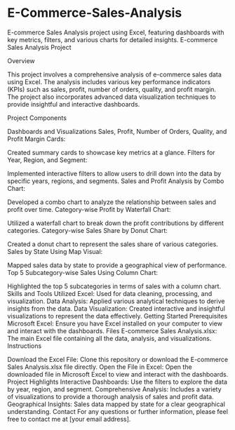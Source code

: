 # E-Commerce-Sales-Analysis
E-commerce Sales Analysis project using Excel, featuring dashboards with key metrics, filters, and various charts for detailed insights.
E-commerce Sales Analysis Project

Overview

This project involves a comprehensive analysis of e-commerce sales data using Excel. The analysis includes various key performance indicators (KPIs) such as sales, profit, number of orders, quality, and profit margin. The project also incorporates advanced data visualization techniques to provide insightful and interactive dashboards.

Project Components

Dashboards and Visualizations
Sales, Profit, Number of Orders, Quality, and Profit Margin Cards:

Created summary cards to showcase key metrics at a glance.
Filters for Year, Region, and Segment:

Implemented interactive filters to allow users to drill down into the data by specific years, regions, and segments.
Sales and Profit Analysis by Combo Chart:

Developed a combo chart to analyze the relationship between sales and profit over time.
Category-wise Profit by Waterfall Chart:

Utilized a waterfall chart to break down the profit contributions by different categories.
Category-wise Sales Share by Donut Chart:

Created a donut chart to represent the sales share of various categories.
Sales by State Using Map Visual:

Mapped sales data by state to provide a geographical view of performance.
Top 5 Subcategory-wise Sales Using Column Chart:

Highlighted the top 5 subcategories in terms of sales with a column chart.
Skills and Tools Utilized
Excel: Used for data cleaning, processing, and visualization.
Data Analysis: Applied various analytical techniques to derive insights from the data.
Data Visualization: Created interactive and insightful visualizations to represent the data effectively.
Getting Started
Prerequisites
Microsoft Excel: Ensure you have Excel installed on your computer to view and interact with the dashboards.
Files
E-commerce Sales Analysis.xlsx: The main Excel file containing all the data, analysis, and visualizations.
Instructions

Download the Excel File:
Clone this repository or download the E-commerce Sales Analysis.xlsx file directly.
Open the File in Excel:
Open the downloaded file in Microsoft Excel to view and interact with the dashboards.
Project Highlights
Interactive Dashboards: Use the filters to explore the data by year, region, and segment.
Comprehensive Analysis: Includes a variety of visualizations to provide a thorough analysis of sales and profit data.
Geographical Insights: Sales data mapped by state for a clear geographical understanding.
Contact
For any questions or further information, please feel free to contact me at [your email address].


